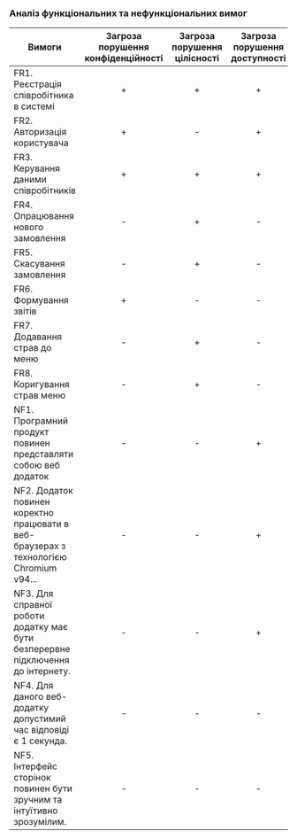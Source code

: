 ### Аналіз функціональних та нефункціональних вимог

| Вимоги  | Загроза порушення конфіденційності | Загроза порушення цілісності | Загроза порушення доступності |
| ------- | :--------------------------------: | :--------------------------: | :---------------------------: |
| FR1. Реєстрація співробітника в системі | +       |                          +   |                           +   |
| FR2. Авторизація користувача          | +         |                         -    |                          +    |
| FR3. Керування даними співробітників  | +         |                         +    |                          +    |
| FR4. Опрацювання нового замовлення    | -         |                         +    |                          -    |
| FR5. Скасування замовлення            | -         |                         +    |                          -    |
| FR6. Формування звітів                | +         |                         -    |                          -    |
| FR7. Додавання страв до меню          | -         |                         +    |                          -    |
| FR8. Коригування страв меню           | -         |                         +    |                          -    |
| NF1. Програмний продукт повинен представляти собою веб додаток| -         | -    |                          +    |
| NF2. Додаток повинен коректно працювати в веб-браузерах з технологією Chromium v94...| -         | -    |                          +    |
| NF3. Для справної роботи додатку має бути безперервне підключення до інтернету.| -         | -    |                          +    |
| NF4. Для даного веб-додатку допустимий час відповіді є 1 секунда.| -         | -    |                          -    |
| NF5. Інтерфейс сторінок повинен бути зручним та інтуїтивно зрозумілим.| -         | -    |                          -    |
